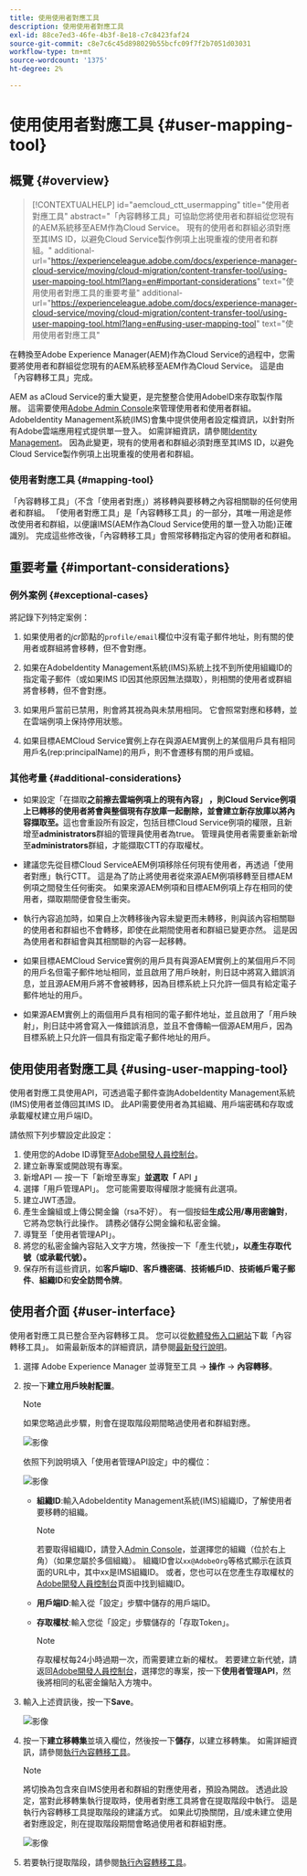 ```yaml
---
title: 使用使用者對應工具
description: 使用使用者對應工具
exl-id: 88ce7ed3-46fe-4b3f-8e18-c7c8423faf24
source-git-commit: c8e7c6c45d898029b55bcfc09f7f2b7051d03031
workflow-type: tm+mt
source-wordcount: '1375'
ht-degree: 2%

---
```


# 使用使用者對應工具 {#user-mapping-tool}

## 概覽 {#overview}

>[!CONTEXTUALHELP]
>id="aemcloud_ctt_usermapping"
>title="使用者對應工具"
>abstract="「內容轉移工具」可協助您將使用者和群組從您現有的AEM系統移至AEM作為Cloud Service。 現有的使用者和群組必須對應至其IMS ID，以避免Cloud Service製作例項上出現重複的使用者和群組。"
>additional-url="https://experienceleague.adobe.com/docs/experience-manager-cloud-service/moving/cloud-migration/content-transfer-tool/using-user-mapping-tool.html?lang=en#important-considerations" text="使用使用者對應工具的重要考量"
>additional-url="https://experienceleague.adobe.com/docs/experience-manager-cloud-service/moving/cloud-migration/content-transfer-tool/using-user-mapping-tool.html?lang=en#using-user-mapping-tool" text="使用使用者對應工具"

在轉換至Adobe Experience Manager(AEM)作為Cloud Service的過程中，您需要將使用者和群組從您現有的AEM系統移至AEM作為Cloud Service。 這是由「內容轉移工具」完成。

AEM as aCloud Service的重大變更，是完整整合使用AdobeID來存取製作階層。  這需要使用[Adobe Admin Console](https://helpx.adobe.com/tw/enterprise/using/admin-console.html)來管理使用者和使用者群組。 AdobeIdentity Management系統(IMS)會集中提供使用者設定檔資訊，以針對所有Adobe雲端應用程式提供單一登入。 如需詳細資訊，請參閱[Identity Management](https://experienceleague.adobe.com/docs/experience-manager-cloud-service/overview/what-is-new-and-different.html?lang=en#identity-management)。 因為此變更，現有的使用者和群組必須對應至其IMS ID，以避免Cloud Service製作例項上出現重複的使用者和群組。

### 使用者對應工具 {#mapping-tool}

「內容轉移工具」（不含「使用者對應」）將移轉與要移轉之內容相關聯的任何使用者和群組。 「使用者對應工具」是「內容轉移工具」的一部分，其唯一用途是修改使用者和群組，以便讓IMS(AEM作為Cloud Service使用的單一登入功能)正確識別。 完成這些修改後，「內容轉移工具」會照常移轉指定內容的使用者和群組。

## 重要考量 {#important-considerations}

### 例外案例 {#exceptional-cases}

將記錄下列特定案例：

1. 如果使用者的&#x200B;*jcr*&#x200B;節點的`profile/email`欄位中沒有電子郵件地址，則有關的使用者或群組將會移轉，但不會對應。

1. 如果在AdobeIdentity Management系統(IMS)系統上找不到所使用組織ID的指定電子郵件（或如果IMS ID因其他原因無法擷取），則相關的使用者或群組將會移轉，但不會對應。

1. 如果用戶當前已禁用，則會將其視為與未禁用相同。 它會照常對應和移轉，並在雲端例項上保持停用狀態。

1. 如果目標AEMCloud Service實例上存在與源AEM實例上的某個用戶具有相同用戶名(rep:principalName)的用戶，則不會遷移有關的用戶或組。

### 其他考量 {#additional-considerations}

* 如果設定「在擷取&#x200B;**之前擦去雲端例項上的現有內容」 ，則Cloud Service例項上已轉移的使用者將會與整個現有存放庫一起刪除，並會建立新存放庫以將內容擷取至。**&#x200B;這也會重設所有設定，包括目標Cloud Service例項的權限，且新增至&#x200B;**administrators**&#x200B;群組的管理員使用者為true。 管理員使用者需要重新新增至&#x200B;**administrators**&#x200B;群組，才能擷取CTT的存取權杖。

* 建議您先從目標Cloud ServiceAEM例項移除任何現有使用者，再透過「使用者對應」執行CTT。 這是為了防止將使用者從來源AEM例項移轉至目標AEM例項之間發生任何衝突。 如果來源AEM例項和目標AEM例項上存在相同的使用者，擷取期間便會發生衝突。

* 執行內容追加時，如果自上次轉移後內容未變更而未轉移，則與該內容相關聯的使用者和群組也不會轉移，即使在此期間使用者和群組已變更亦然。 這是因為使用者和群組會與其相關聯的內容一起移轉。

* 如果目標AEMCloud Service實例的用戶具有與源AEM實例上的某個用戶不同的用戶名但電子郵件地址相同，並且啟用了用戶映射，則日誌中將寫入錯誤消息，並且源AEM用戶將不會被轉移，因為目標系統上只允許一個具有給定電子郵件地址的用戶。

* 如果源AEM實例上的兩個用戶具有相同的電子郵件地址，並且啟用了「用戶映射」，則日誌中將會寫入一條錯誤消息，並且不會傳輸一個源AEM用戶，因為目標系統上只允許一個具有指定電子郵件地址的用戶。


## 使用使用者對應工具 {#using-user-mapping-tool}

使用者對應工具使用API，可透過電子郵件查詢AdobeIdentity Management系統(IMS)使用者並傳回其IMS ID。 此API需要使用者為其組織、用戶端密碼和存取或承載權杖建立用戶端ID。

請依照下列步驟設定此設定：

1. 使用您的Adobe ID導覽至[Adobe開發人員控制台](https://console.adobe.io)。
1. 建立新專案或開啟現有專案。
1. 新增API — 按一下「新增至專案」**並選取「** API **」**
1. 選擇「用戶管理API」。  您可能需要取得權限才能擁有此選項。
1. 建立JWT憑證。
1. 產生金鑰組或上傳公開金鑰（rsa不好）。  有一個按鈕&#x200B;**生成公用/專用密鑰對**，它將為您執行此操作。  請務必儲存公開金鑰和私密金鑰。
1. 導覽至「使用者管理API」。
1. 將您的私密金鑰內容貼入文字方塊，然後按一下「產生代號」**，以產生存取代號（或承載代號）。**
1. 保存所有這些資訊，如&#x200B;**客戶端ID**、**客戶機密碼**、**技術帳戶ID**、**技術帳戶電子郵件**、**組織ID**&#x200B;和&#x200B;**安全訪問令牌**。

## 使用者介面 {#user-interface}

使用者對應工具已整合至內容轉移工具。 您可以從[軟體發佈入口網站](https://experience.adobe.com/#/downloads/content/software-distribution/en/aemcloud.html)下載「內容轉移工具」。 如需最新版本的詳細資訊，請參閱[最新發行說明](/help/release-notes/release-notes-cloud/release-notes-current.md)。

1. 選擇 Adobe Experience Manager 並導覽至工具 -> **操作** -> **內容轉移**。
1. 按一下&#x200B;**建立用戶映射配置**。

   >[!NOTE]
   >如果您略過此步驟，則會在提取階段期間略過使用者和群組對應。

   ![影像](/help/move-to-cloud-service/content-transfer-tool/assets-user-mapping/user-mapping-1.png)

   依照下列說明填入「使用者管理API設定」中的欄位：

   ![影像](/help/move-to-cloud-service/content-transfer-tool/assets-user-mapping/user-mapping-2.png)

   * **組織ID**:輸入AdobeIdentity Management系統(IMS)組織ID，了解使用者要移轉的組織。

      >[!NOTE]
      >若要取得組織ID，請登入[Admin Console](https://adminconsole.adobe.com/)，並選擇您的組織（位於右上角）（如果您屬於多個組織）。 組織ID會以`xx@AdobeOrg`等格式顯示在該頁面的URL中，其中xx是IMS組織ID。  或者，您也可以在您產生存取權杖的[Adobe開發人員控制台](https://console.adobe.io)頁面中找到組織ID。

   * **用戶端ID**:輸入從「設定」步驟中儲存的用戶端ID。

   * **存取權杖**:輸入您從「設定」步驟儲存的「存取Token」。

      >[!NOTE]
      >存取權杖每24小時過期一次，而需要建立新的權杖。 若要建立新代號，請返回[Adobe開發人員控制台](https://console.adobe.io)，選擇您的專案，按一下&#x200B;**使用者管理API**，然後將相同的私密金鑰貼入方塊中。

1. 輸入上述資訊後，按一下&#x200B;**Save**。

   ![影像](/help/move-to-cloud-service/content-transfer-tool/assets-user-mapping/user-mapping-3.png)


1. 按一下&#x200B;**建立移轉集**&#x200B;並填入欄位，然後按一下&#x200B;**儲存**，以建立移轉集。 如需詳細資訊，請參閱[執行內容轉移工具](/help/move-to-cloud-service/content-transfer-tool/using-content-transfer-tool.md#running-tool)。

   >[!NOTE]
   >將切換為包含來自IMS使用者和群組的對應使用者，預設為開啟。 透過此設定，當對此移轉集執行提取時，使用者對應工具將會在提取階段中執行。 這是執行內容轉移工具提取階段的建議方式。 如果此切換關閉，且/或未建立使用者對應設定，則在提取階段期間會略過使用者和群組對應。

   ![影像](/help/move-to-cloud-service/content-transfer-tool/assets-user-mapping/user-mapping-4.png)

1. 若要執行提取階段，請參閱[執行內容轉移工具](/help/move-to-cloud-service/content-transfer-tool/using-content-transfer-tool.md#running-tool)。
